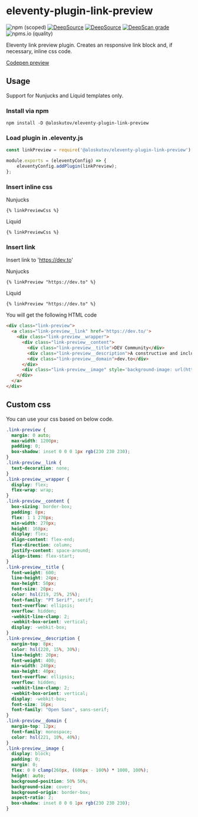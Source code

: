 # eleventy-plugin-link-preview

![npm (scoped)](https://img.shields.io/npm/v/@aloskutov/eleventy-plugin-link-preview)
[![DeepSource](https://deepsource.io/gh/aloskutov/eleventy-plugin-link-preview.svg/?label=active+issues&show_trend=true&token=MiKmciFiZJm1PqDB7dEmhZP3)](https://deepsource.io/gh/aloskutov/eleventy-plugin-link-preview/?ref=repository-badge)
[![DeepSource](https://deepsource.io/gh/aloskutov/eleventy-plugin-link-preview.svg/?label=resolved+issues&show_trend=true&token=MiKmciFiZJm1PqDB7dEmhZP3)](https://deepsource.io/gh/aloskutov/eleventy-plugin-link-preview/?ref=repository-badge)
[![DeepScan grade](https://deepscan.io/api/teams/16410/projects/20009/branches/531306/badge/grade.svg)](https://deepscan.io/dashboard#view=project&tid=16410&pid=20009&bid=531306)
![npms.io (quality)](https://img.shields.io/npms-io/quality-score/@aloskutov/eleventy-plugin-link-preview)

Eleventy link preview plugin. Creates an responsive link block and, if necessary, inline css code.

[Codepen preview](https://codepen.io/aloskutov/pen/GROKobB)

## Usage

Support for Nunjucks and Liquid templates only.

### Install via npm

```shell
npm install -D @aloskutov/eleventy-plugin-link-preview
```

### Load plugin in .eleventy.js

```javascript
const linkPreview = require('@aloskutov/eleventy-plugin-link-preview');

module.exports = (eleventyConfig) => {
    eleventyConfig.addPlugin(linkPreview);
};
```

### Insert inline css

Nunjucks

```nunjucks
{% linkPreviewCss %}
```

Liquid

```liquid
{% linkPreviewCss %}
```

### Insert link

Insert link to 'https://dev.to'

Nunjucks

```nunjucks
{% linkPreview "https://dev.to" %}
```

Liquid

```liquid
{% linkPreview "https://dev.to" %}
```

You will get the following HTML code

```html
<div class="link-preview">
  <a class="link-preview__link" href='https://dev.to/'>
    <div class="link-preview__wrapper">
      <div class="link-preview__content">
        <div class="link-preview__title">DEV Community</div>
        <div class="link-preview__description">A constructive and inclusive social network for software developers. With you every step of your journey.</div>
        <div class="link-preview__domain">dev.to</div>
      </div>
      <div class="link-preview__image" style='background-image: url(https://thepracticaldev.s3.amazonaws.com/i/6hqmcjaxbgbon8ydw93z.png);'></div>
    </div>
  </a>
</div>
```

## Custom css

You can use your css based on below code.

```css
.link-preview {
  margin: 0 auto;
  max-width: 1200px;
  padding: 0;
  box-shadow: inset 0 0 0 1px rgb(230 230 230);
}
.link-preview__link {
  text-decoration: none;
}
.link-preview__wrapper {
  display: flex;
  flex-wrap: wrap;
}
.link-preview__content {
  box-sizing: border-box;
  padding: 8px;
  flex: 1 1 270px;
  min-width: 270px;
  height: 168px;
  display: flex;
  align-content: flex-end;
  flex-direction: column;
  justify-content: space-around;
  align-items: flex-start;
}
.link-preview__title {
  font-weight: 600;
  line-height: 24px;
  max-height: 50px;
  font-size: 20px;
  color: hsl(219, 25%, 25%);
  font-family: "PT Serif", serif;
  text-overflow: ellipsis;
  overflow: hidden;
  -webkit-line-clamp: 2;
  -webkit-box-orient: vertical;
  display: -webkit-box;
}
.link-preview__description {
  margin-top: 8px;
  color: hsl(220, 15%, 30%);
  line-height: 20px;
  font-weight: 400;
  min-width: 240px;
  max-height: 40px;
  text-overflow: ellipsis;
  overflow: hidden;
  -webkit-line-clamp: 2;
  -webkit-box-orient: vertical;
  display: -webkit-box;
  font-size: 16px;
  font-family: "Open Sans", sans-serif;
}
.link-preview__domain {
  margin-top: 12px;
  font-family: monospace;
  color: hsl(221, 10%, 40%);
}
.link-preview__image {
  display: block;
  padding: 0;
  margin: 0;
  flex: 0 0 clamp(260px, (606px - 100%) * 1000, 100%);
  height: auto;
  background-position: 50% 50%;
  background-size: cover;
  background-origin: border-box;
  aspect-ratio: 2;
  box-shadow: inset 0 0 0 1px rgb(230 230 230);
}
```
